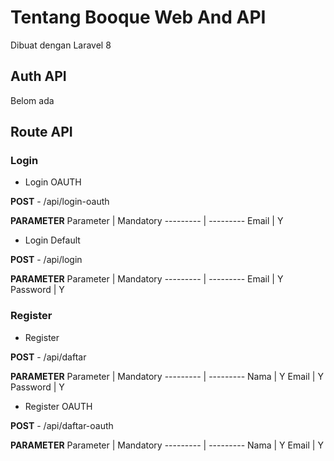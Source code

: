 # Tentang Booque Web And API
Dibuat dengan Laravel 8 

## Auth API
Belom ada

## Route API
### Login
- Login OAUTH

**POST** - /api/login-oauth

**PARAMETER**
Parameter | Mandatory
--------- | ---------
Email | Y

- Login Default

**POST** - /api/login

**PARAMETER**
Parameter | Mandatory
--------- | ---------
Email | Y
Password | Y

### Register
- Register

**POST** - /api/daftar

**PARAMETER**
Parameter | Mandatory
--------- | ---------
Nama | Y
Email | Y
Password | Y

- Register OAUTH

**POST** - /api/daftar-oauth

**PARAMETER**
Parameter | Mandatory
--------- | ---------
Nama | Y
Email | Y
